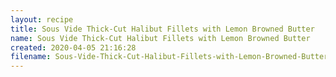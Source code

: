 ```yaml
---
layout: recipe
title: Sous Vide Thick-Cut Halibut Fillets with Lemon Browned Butter
name: Sous Vide Thick-Cut Halibut Fillets with Lemon Browned Butter
created: 2020-04-05 21:16:28
filename: Sous-Vide-Thick-Cut-Halibut-Fillets-with-Lemon-Browned-Butter
---
```


